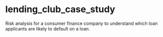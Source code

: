 # lending_club_case_study
Risk analysis for a consumer finance company to understand which loan applicants are likely to default on a loan.
